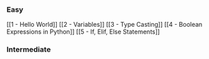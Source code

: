 ### Easy

[[1 - Hello World]]
[[2 - Variables]]
[[3 - Type Casting]]
[[4 - Boolean Expressions in Python]]
[[5 - If, Elif, Else Statements]]

### Intermediate